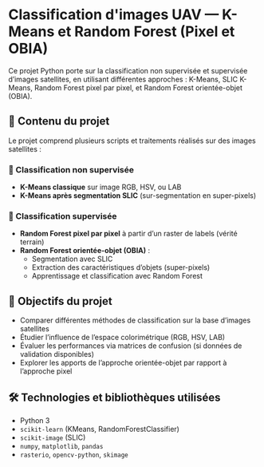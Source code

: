 # Classification d'images UAV — K-Means et Random Forest (Pixel et OBIA)

Ce projet Python porte sur la classification non supervisée et supervisée d’images satellites, en utilisant différentes approches : K-Means, SLIC K-Means, Random Forest pixel par pixel, et Random Forest orientée-objet (OBIA).

## 📂 Contenu du projet

Le projet comprend plusieurs scripts et traitements réalisés sur des images satellites :

### 🔹 Classification non supervisée
- **K-Means classique** sur image RGB, HSV, ou LAB
- **K-Means après segmentation SLIC** (sur-segmentation en super-pixels)

### 🔹 Classification supervisée
- **Random Forest pixel par pixel** à partir d’un raster de labels (vérité terrain)
- **Random Forest orientée-objet (OBIA)** :
  - Segmentation avec SLIC
  - Extraction des caractéristiques d’objets (super-pixels)
  - Apprentissage et classification avec Random Forest

## 🧪 Objectifs du projet

- Comparer différentes méthodes de classification sur la base d’images satellites
- Étudier l’influence de l’espace colorimétrique (RGB, HSV, LAB)
- Évaluer les performances via matrices de confusion (si données de validation disponibles)
- Explorer les apports de l’approche orientée-objet par rapport à l’approche pixel

## 🛠️ Technologies et bibliothèques utilisées

- Python 3
- `scikit-learn` (KMeans, RandomForestClassifier)
- `scikit-image` (SLIC)
- `numpy`, `matplotlib`, `pandas`
- `rasterio`, `opencv-python`, `skimage`

